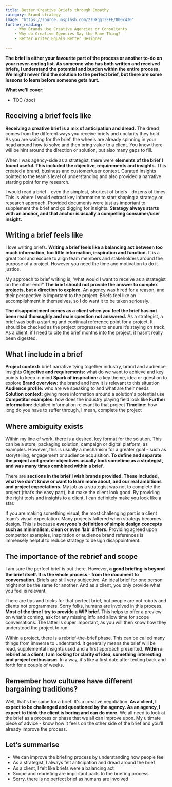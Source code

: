 ```yaml
---
title: Better Creative Briefs through Empathy
category: Brand strategy
image: "https://source.unsplash.com/2zDXqgTzEFE/800x430"
further_reading:
    - Why Brands Use Creative Agencies or Consultants
    - Why do Creative Agencies Say the Same Thing?
    - Better Writer Equals Better Designer
    
---
```


**The brief is either your favourite part of the process or another to-do on your never-ending list. As someone who has both written and received briefs, I understand the potential and burden within the entire process. We might never find the solution to the perfect brief, but there are some lessons to learn before someone gets hurt.**

**What we'll cover:**
* TOC
{:toc}

## Receiving a brief feels like

**Receiving a creative brief is a mix of anticipation and dread.** The dread comes from the different ways you receive briefs and unclarity they hold. As you are waiting for the brief, the wheels are already spinning in your head around how to solve and then bring value to a client. You know there will be hint around the direction or solution, but also many gaps to fill.

When I was agency-side as a strategist, there were **elements of the brief I found useful. This included the objective, requirements and insights.** This created a brand, business and customer/user context. Curated insights pointed to the team’s level of understanding and also provided a narrative starting point for my research. 

I would read a brief - even the simplest, shortest of briefs - dozens of times. This is where I would extract key information to start shaping a strategy or research approach. Provided documents were just as important to supplement the brief and go digging for insights. **Strategy always starts with an anchor, and that anchor is usually a compelling consumer/user insight.**

## Writing a brief feels like

I love writing briefs. **Writing a brief feels like a balancing act between too much information, too little information, inspiration and function.** It is a great tool and excuse to align team members and stakeholders around the purpose of a project. However you need the time and motivation to do it justice.

My approach to brief writing is, ‘what would I want to receive as a strategist on the other end?’ **The brief should not provide the answer to complex projects, but a direction to explore.** An agency was hired for a reason, and their perspective is important to the project. Briefs feel like an accomplishment in themselves, so I do want it to be taken seriously.

**The disappointment comes as a client when you feel the brief has not been read thoroughly and main question not answered.** As a strategist, a brief was both a starting and continual reference point for a project. It should be checked as the project progresses to ensure it’s staying on track. As a client, if I need to cite the brief months into the project, it hasn’t really been digested. 

## What I include in a brief

**Project context:** brief narrative tying together industry, brand and audience insights
**Objective and requirements:** what do we want to achieve and key points to keep in mind
**Spark of inspiration:** a key theme, idea or question to explore
**Brand overview:** the brand and how it is relevant to this situation
**Audience profile:** who are we speaking to and what are their needs
**Solution context:** giving more information around a solution's potential use
**Competitor examples:** how does the industry playing field look like
**Further information:** detailed information relevant to that project
**Timeline:** how long do you have to suffer through, I mean, complete the project

## Where ambiguity exists

Within my line of work, there is a desired, key format for the solution. This can be a store, packaging solution, campaign or digital platform, as examples. However, this is usually a mechanism for a greater goal - such as storytelling, engagement or audience acquisition. **To define and separate the project and greater objectives usually took sometime as a strategist, and was many times combined within a brief.**

There are **sections in the brief I wish brands provided. These included, what we don’t know or want to learn more about, and our real ambitions and project expectations.** My job as a strategist was not to complete the project (that’s the easy part), but make the client look good. By providing the right tools and insights to a client, I can definitely make you look like a star.

If you are making something visual, the most challenging part is a client team’s visual expectation. Many projects faltered when strategy becomes design. This is because **everyone's definition of simple design concepts such as minimalism, clean or even ‘lab’ differs.** Providing agreed upon competitor examples, inspiration or audience brand references is immensely helpful to reduce strategy to design disappointment. 

## The importance of the rebrief and scope

I am sure the perfect brief is out there. However, **a good briefing is beyond the brief itself. It is the whole process - from the document to conversation.** Briefs are still very subjective. An ideal brief for one person might not be the same for another. And as a client, you only provide what you feel is relevant. 

There are tips and tricks for that perfect brief, but people are not robots and clients not programmers. Sorry folks, humans are involved in this process. **Most of the time I try to provide a WIP brief.** This helps to offer a preview on what's coming, ask for any missing info and allow time for scope conversations. The latter is super important, as you will then know how they understood the project to run.

Within a project, there is a rebrief-the-brief phase. This can be called many things from immerse to understand. It generally means the brief will be read, supplemental insights used and a first approach presented. **Within a rebrief as a client, I am looking for clarity of idea, something interesting and project enthusiasm.** In a way, it's like a first date after texting back and forth for a couple of weeks.

## Remember how cultures have different bargaining traditions?

Well, that's the same for a brief. It's a creative negotiation. **As a client, I expect to be challenged and questioned by the agency. As an agency, I expect to think the client is boring and can do more.** We all need to look at the brief as a process or phase that we all can improve upon. My ultimate piece of advice - know how it feels on the other side of the brief and you'll already improve the process.  

## Let’s summarise

- We can improve the briefing process by understanding how people feel
- As a strategist, I always felt anticipation and dread around the brief
- As a client, I felt like briefs were a balancing act 
- Scope and rebriefing are important parts to the briefing process
- Sorry, there is no perfect brief as humans are involved
